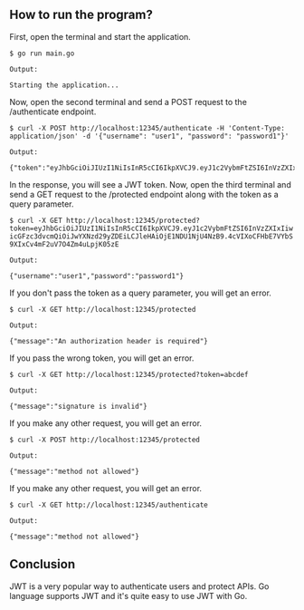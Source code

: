 ## How to run the program?

First, open the terminal and start the application.

`$ go run main.go`

```
Output:

Starting the application...
```

Now, open the second terminal and send a POST request to the /authenticate endpoint.

`$ curl -X POST http://localhost:12345/authenticate -H 'Content-Type: application/json' -d '{"username": "user1", "password": "password1"}'`

```
Output:

{"token":"eyJhbGciOiJIUzI1NiIsInR5cCI6IkpXVCJ9.eyJ1c2VybmFtZSI6InVzZXIxIiwicGFzc3dvcmQiOiJwYXNzd29yZDEiLCJleHAiOjE1NDU1NjU4NzB9.4cVIXoCFHbE7VYbS9XIxCv4mF2uV7O4Zm4uLpjK05zE"}
```

In the response, you will see a JWT token. Now, open the third terminal and send a GET request to the /protected endpoint along with the token as a query parameter.

`$ curl -X GET http://localhost:12345/protected?token=eyJhbGciOiJIUzI1NiIsInR5cCI6IkpXVCJ9.eyJ1c2VybmFtZSI6InVzZXIxIiwicGFzc3dvcmQiOiJwYXNzd29yZDEiLCJleHAiOjE1NDU1NjU4NzB9.4cVIXoCFHbE7VYbS9XIxCv4mF2uV7O4Zm4uLpjK05zE`

```
Output:

{"username":"user1","password":"password1"}
```

If you don't pass the token as a query parameter, you will get an error.

`$ curl -X GET http://localhost:12345/protected`

```
Output:

{"message":"An authorization header is required"}
```

If you pass the wrong token, you will get an error.

`$ curl -X GET http://localhost:12345/protected?token=abcdef`

```
Output:

{"message":"signature is invalid"}
```

If you make any other request, you will get an error.

`$ curl -X POST http://localhost:12345/protected`

```
Output:

{"message":"method not allowed"}
```

If you make any other request, you will get an error.

`$ curl -X GET http://localhost:12345/authenticate`

```
Output:

{"message":"method not allowed"}
```

## Conclusion

JWT is a very popular way to authenticate users and protect APIs. Go language supports JWT and it's quite easy to use JWT with Go.
